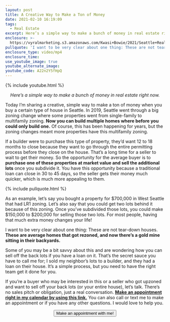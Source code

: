 ```yaml
---
layout: post
title: A Creative Way to Make a Ton of Money
date: 2021-02-10 16:19:09
tags:
  - Real Estate
excerpt: Here’s a simple way to make a bunch of money in real estate right now.
enclosure: >-
  https://vyralmarketing.s3.amazonaws.com/Kwasi+Bowie/2021/Seattle+Real+Estate+Agent_+A+Creative+Way+To+Make+a+Ton+of+Money.mp4
pullquote: 'I want to be very clear about one thing: These are not tear-down houses.'
enclosure_type: video/mp4
enclosure_time:
use_youtube_image: true
youtube_alternate_image:
youtube_code: A22n2Y5fHpQ
---
```


{% include youtube.html %}

<p style="text-align: center;"><em>Here’s a simple way to make a bunch of money in real estate right now.</em></p>

Today I’m sharing a creative, simple way to make a ton of money when you buy a certain type of house in Seattle. In 2019, Seattle went through a big zoning change where some properties went from single-family to multifamily zoning. **Now you can build multiple homes where before you could only build one.** Of course, this has been happening for years, but the zoning changes meant more properties have this multifamily zoning.&nbsp;

If a builder were to purchase this type of property, they’d want 12 to 18 months to close because they want to go through the entire permitting process before they close on the house. That’s a long time for a seller to wait to get their money. So the opportunity for the average buyer is to **purchase one of these properties at market value and sell the additional lots** once you subdivide it. You have this opportunity because a traditional loan can close in 30 to 45 days, so the seller gets their money much quicker, which is much more appealing to them.

{% include pullquote.html %}

As an example, let’s say you bought a property for $700,000 in West Seattle that had LR1 zoning. Let’s also say that you could get two lots behind it because of this zoning. Once you’ve subdivided those lots, you could make $150,000 to $200,000 for selling those two lots. For most people, having that much extra money changes your life\!&nbsp;

I want to be very clear about one thing: These are not tear-down houses. **These are average homes that got rezoned, and now there’s a gold mine sitting in their backyards.**

Some of you may be a bit savvy about this and are wondering how you can sell off the back lots if you have a loan on it. That’s the secret sauce you have to call me for; I sold my neighbor’s lots to a builder, and they had a loan on their house. It’s a simple process, but you need to have the right team get it done for you.&nbsp;

If you’re a buyer who may be interested in this or a seller who got upzoned and want to sell off your back lots (or your entire house), let’s talk. There’s no sales pitch or obligation, just a real conversation. [**Make an appointment right in my calendar by using this link.**](https://calendly.com/kwasib/video-conference?month=2021-02) You can also call or text me to make an appointment or if you have any other questions. I would love to help you.

<p style="text-align: center;"><a href="https://calendly.com/kwasib/15min" target="_blank"><button type="button">Make an appointment with me!</button></a></p>
